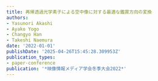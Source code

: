 ```yaml
---
title: 再帰透過光学素子による空中像に対する最適な鑑賞方向の変換
authors:
- Yasunori Akashi
- Ayako Yogo
- Changyo Han
- Takeshi Naemura
date: '2022-01-01'
publishDate: '2025-04-26T15:45:28.309953Z'
publication_types:
- paper-conference
publication: '*映像情報メディア学会冬季大会2022*'
---
```

